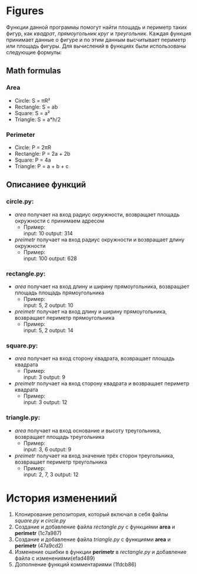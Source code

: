 # **Figures**
Функции данной программы помогут найти площадь и периметр таких фигур, как *квадрат*, *прямоугольник*
*круг* и *треугольник*.
Каждая функция принимает данные о фигуре и по этим данным высчитывает периметр или площадь фигуры.
Для вычислений в функциях были использованы следующие формулы:

## Math formulas
### Area
- Circle: S = πR²
- Rectangle: S = ab
- Square: S = a²
- Triangle: S = a*h/2

### Perimeter
- Circle: P = 2πR
- Rectangle: P = 2a + 2b
- Square: P = 4a
- Triangle: P = a + b + c



## Описаниее функций
### circle.py:
- *area* получает на вход радиус окружности, возвращает площадь окружности с принимаем адресом
   - Пример:\
    input: 10    output: 314
- *preimetr* получает на вход радиус окружности и возвращает длину окружности
  - Пример:\
    input: 100      output: 628

### rectangle.py:
- *area* получает на вход длину и ширину прямоугольника, возвращает площадь площадь прямоугольника 
  - Пример:\
    input: 5, 2        output: 10
- *preimetr* получает на вход длину и ширину прямоугольника, возвращает периметр прямоугольника
   - Пример:\
     input: 5, 2        output: 14

### square.py:
- *area* получает на вход сторону квадрата, возвращает площадь квадрата
   - Пример:\
     input: 3    output: 9
- *preimetr* получает на вход сторону квадрата и возвращает периметр квадрата
   - Пример:\
     input: 3    output: 12

### triangle.py:
- *area* получает на вход основание и высоту треугольника, возвращает площадь треугольника
   - Пример:\
     input: 3, 6        output: 9
- *preimetr* получает на вход значение трёх сторон треугольника, возвращает периметр треугольника
   - Пример:\
     input: 2, 7, 3        output: 12


# История изменениий

1. Клонирование репозитория, который включал в себя файлы *square.py* и *circle.py*
2. Создание и добавление файла *rectangle.py* с функциями **area** и **perimetr** (1c7a987)
3. Создание и добавление файла *triangle.py* с функциями **area** и **perimetr** (47a9cd2)
4. Изменение ошибки в функции **perimetr** в *rectangle.py* и добавление файла с изменениями(efad489)
5. Дополнение функций комментариями (1fdcb86)



